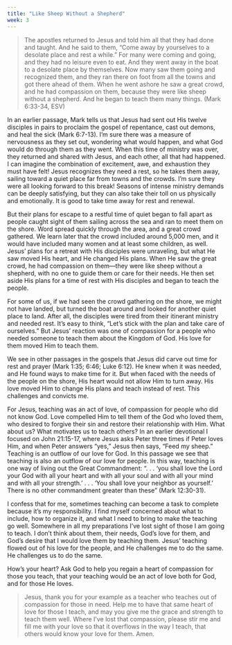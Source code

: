 ```yaml
---
title: "Like Sheep Without a Shepherd"
week: 3
---
```


> The apostles returned to Jesus and told him all that they had done
> and taught. And he said to them, “Come away by yourselves to a
> desolate place and rest a while.” For many were coming and going, and
> they had no leisure even to eat. And they went away in the boat to a
> desolate place by themselves. Now many saw them going and recognized
> them, and they ran there on foot from all the towns and got there
> ahead of them. When he went ashore he saw a great crowd, and he had
> compassion on them, because they were like sheep without a shepherd.
> And he began to teach them many things. (Mark 6:33-34, ESV)

In an earlier passage, Mark tells us that Jesus had sent out His
twelve disciples in pairs to proclaim the gospel of repentance, cast out
demons, and heal the sick (Mark 6:7-13). I’m sure there was a measure of
nervousness as they set out, wondering what would happen, and what God
would do through them as they went. When this time of ministry was over,
they returned and shared with Jesus, and each other, all that had
happened. I can imagine the combination of excitement, awe, and
exhaustion they must have felt! Jesus recognizes they need a rest, so he
takes them away, sailing toward a quiet place far from towns and the
crowds. I’m sure they were all looking forward to this break! Seasons of
intense ministry demands can be deeply satisfying, but they can also
take their toll on us physically and emotionally. It is good to take
time away for rest and renewal.

But their plans for escape to a restful time of quiet began to fall
apart as people caught sight of them sailing across the sea and ran to
meet them on the shore. Word spread quickly through the area, and a
great crowd gathered. We learn later that the crowd included around
5,000 men, and it would have included many women and at least some
children, as well. Jesus’ plans for a retreat with His disciples were
unraveling, but what He saw moved His heart, and He changed His plans.
When He saw the great crowd, he had compassion on them—they were like
sheep without a shepherd, with no one to guide them or care for their
needs. He then set aside His plans for a time of rest with His disciples
and began to teach the people.

For some of us, if we had seen the crowd gathering on the shore, we
might not have landed, but turned the boat around and looked for another
quiet place to land. After all, the disciples were tired from their
itinerant ministry and needed rest. It’s easy to think, “Let’s stick
with the plan and take care of ourselves.” But Jesus’ reaction was one
of compassion for a people who needed someone to teach them about the
Kingdom of God. His love for them moved Him to teach them.

We see in other passages in the gospels that Jesus did carve out time
for rest and prayer (Mark 1:35; 6:46; Luke 6:12). He knew when it was
needed, and He found ways to make time for it. But when faced with the
needs of the people on the shore, His heart would not allow Him to turn
away. His love moved Him to change His plans and teach instead of rest.
This challenges and convicts me.

For Jesus, teaching was an act of love, of compassion for people who did
not know God. Love compelled Him to tell them of the God who loved them,
who desired to forgive their sin and restore their relationship with
Him. What about us? What motivates us to teach others? In an earlier
devotional I focused on John 21:15-17, where Jesus asks Peter three
times if Peter loves Him, and when Peter answers “yes,” Jesus then says,
“Feed my sheep.” Teaching is an outflow of our love for God. In this
passage we see that teaching is also an outflow of our love for people.
In this way, teaching is one way of living out the Great Commandment: “.
. . ‘you shall love the Lord your God with all your heart and with all
your soul and with all your mind and with all your strength.’ . . . ‘You
shall love your neighbor as yourself.’ There is no other commandment
greater than these” (Mark 12:30-31).

I confess that for me, sometimes teaching can become a task to complete
because it’s my responsibility. I find myself concerned about what to
include, how to organize it, and what I need to bring to make the
teaching go well. Somewhere in all my preparations I’ve lost sight of
those I am going to teach. I don’t think about them, their needs, God’s
love for them, and God’s desire that I would love them by teaching them.
Jesus’ teaching flowed out of his love for the people, and He challenges
me to do the same. He challenges us to do the same.

How’s your heart? Ask God to help you regain a heart of compassion for
those you teach, that your teaching would be an act of love both for
God, and for those He loves.

> Jesus, thank you for your example as a teacher who teaches out of
> compassion for those in need. Help me to have that same heart of love
> for those I teach, and may you give me the grace and strength to teach
> them well. Where I’ve lost that compassion, please stir me and fill me
> with your love so that it overflows in the way I teach, that others
> would know your love for them. Amen.
